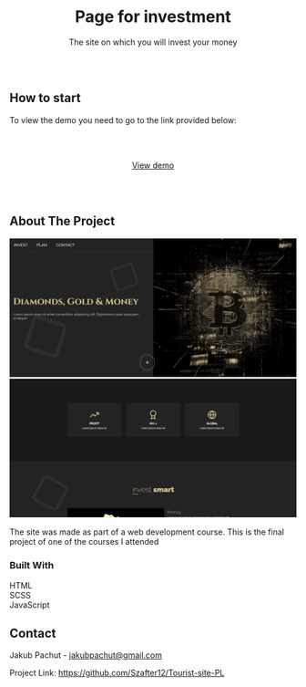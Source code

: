  <div align="center">
<h1 align="center">Page for investment</h1>

  <p align="center">
  The site on which you will invest your money  
</div>

<br><br>

## How to start  
To view the demo you need to go to the link provided below:

<br><br>
<div align="center">
<a align="center" href='https://szafter12.github.io/Grid-site/#cards'>View demo</a>
</div>

<br><br>

## About The Project

<img src='img/1.png'>
<img src='img/2.png'>

The site was made as part of a web development course. This is the final project of one of the courses I attended 

### Built With

HTML
<br>
SCSS
<br>
JavaScript
<br>

## Contact

Jakub Pachut - jakubpachut@gmail.com

Project Link: https://github.com/Szafter12/Tourist-site-PL
